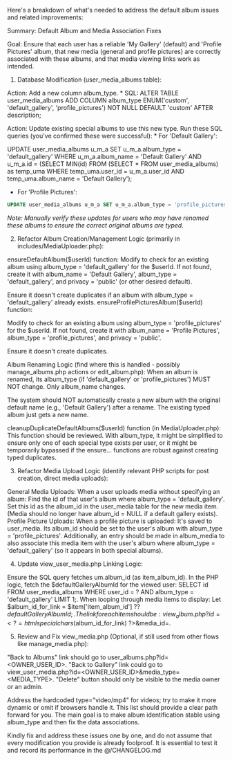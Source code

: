 Here's a breakdown of what's needed to address the default album issues and related improvements:

Summary: Default Album and Media Association Fixes

Goal: Ensure that each user has a reliable 'My Gallery' (default) and 'Profile Pictures' album, that new media (general and profile pictures) are correctly associated with these albums, and that media viewing links work as intended.

1. Database Modification (user_media_albums table):

Action: Add a new column album_type. * SQL: ALTER TABLE user_media_albums ADD COLUMN album_type ENUM('custom', 'default_gallery', 'profile_pictures') NOT NULL DEFAULT 'custom' AFTER description;

Action: Update existing special albums to use this new type. Run these SQL queries (you've confirmed these were successful): * For 'Default Gallery':

UPDATE user_media_albums u_m_a SET u_m_a.album_type = 'default_gallery' WHERE u_m_a.album_name = 'Default Gallery' AND u_m_a.id = (SELECT MIN(id) FROM (SELECT * FROM user_media_albums) as temp_uma WHERE temp_uma.user_id = u_m_a.user_id AND temp_uma.album_name = 'Default Gallery');
 *   For 'Profile Pictures':
   ```sql
   UPDATE user_media_albums u_m_a SET u_m_a.album_type = 'profile_pictures' WHERE u_m_a.album_name = 'Profile Pictures' AND u_m_a.id = (SELECT MIN(id) FROM (SELECT * FROM user_media_albums) as temp_uma WHERE temp_uma.user_id = u_m_a.user_id AND temp_uma.album_name = 'Profile Pictures');
   ```
 *Note: Manually verify these updates for users who may have renamed these albums to ensure the correct original albums are typed.*

2. Refactor Album Creation/Management Logic (primarily in includes/MediaUploader.php):

ensureDefaultAlbum(\$userId) function:
Modify to check for an existing album using album_type = 'default_gallery' for the $userId.
If not found, create it with album_name = 'Default Gallery', album_type = 'default_gallery', and privacy = 'public' (or other desired default).

Ensure it doesn't create duplicates if an album with album_type = 'default_gallery' already exists.
ensureProfilePicturesAlbum(\$userId) function:

Modify to check for an existing album using album_type = 'profile_pictures' for the $userId.
If not found, create it with album_name = 'Profile Pictures', album_type = 'profile_pictures', and privacy = 'public'.

Ensure it doesn't create duplicates.

Album Renaming Logic (find where this is handled - possibly manage_albums.php actions or edit_album.php):
When an album is renamed, its album_type (if 'default_gallery' or 'profile_pictures') MUST NOT change. Only album_name changes.

The system should NOT automatically create a new album with the original default name (e.g., 'Default Gallery') after a rename. The existing typed album just gets a new name.

cleanupDuplicateDefaultAlbums(\$userId) function (in MediaUploader.php):
This function should be reviewed. With album_type, it might be simplified to ensure only one of each special type exists per user, or it might be temporarily bypassed if the ensure... functions are robust against creating typed duplicates.

3. Refactor Media Upload Logic (identify relevant PHP scripts for post creation, direct media uploads):

General Media Uploads: When a user uploads media without specifying an album:
Find the id of that user's album where album_type = 'default_gallery'.
Set this id as the album_id in the user_media table for the new media item. (Media should no longer have album_id = NULL if a default gallery exists).
Profile Picture Uploads: When a profile picture is uploaded:
It's saved to user_media. Its album_id should be set to the user's album with album_type = 'profile_pictures'.
Additionally, an entry should be made in album_media to also associate this media item with the user's album where album_type = 'default_gallery' (so it appears in both special albums).

4. Update view_user_media.php Linking Logic:

Ensure the SQL query fetches um.album_id (as item_album_id).
In the PHP logic, fetch the $defaultGalleryAlbumId for the viewed user: SELECT id FROM user_media_albums WHERE user_id = ? AND album_type = 'default_gallery' LIMIT 1;.
When looping through media items to display:
Let $album_id_for_link = $item['item_album_id'] ?? $defaultGalleryAlbumId;.
The link for each item should be: view_album.php?id=<?= htmlspecialchars($album_id_for_link) ?>&media_id=<?= htmlspecialchars($item['id']) ?>.

5. Review and Fix view_media.php (Optional, if still used from other flows like manage_media.php):

"Back to Albums" link should go to user_albums.php?id=<OWNER_USER_ID>.
"Back to Gallery" link could go to view_user_media.php?id=<OWNER_USER_ID>&media_type=<MEDIA_TYPE>.
"Delete" button should only be visible to the media owner or an admin.

Address the hardcoded type="video/mp4" for videos; try to make it more dynamic or omit if browsers handle it.
This list should provide a clear path forward for you. The main goal is to make album identification stable using album_type and then fix the data associations.

Kindly fix and address these issues one by one, and do not assume that every modification you provide is already foolproof. It is essential to test it and record its performance in the @/CHANGELOG.md